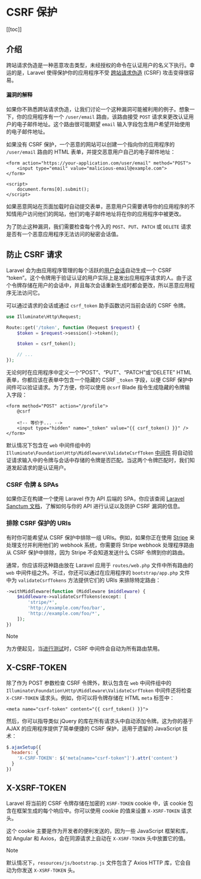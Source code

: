 # CSRF 保护

[[toc]]

## 介绍

跨站请求伪造是一种恶意攻击类型，未经授权的命令在认证用户的名义下执行。幸运的是，Laravel 使得保护你的应用程序不受 [跨站请求伪造](https://en.wikipedia.org/wiki/Cross-site_request_forgery) (CSRF) 攻击变得很容易。

#### 漏洞的解释

如果你不熟悉跨站请求伪造，让我们讨论一个这种漏洞可能被利用的例子。想象一下，你的应用程序有一个 `/user/email` 路由，该路由接受 `POST` 请求来更改认证用户的电子邮件地址。这个路由很可能期望 `email` 输入字段包含用户希望开始使用的电子邮件地址。

如果没有 CSRF 保护，一个恶意的网站可以创建一个指向你的应用程序的 `/user/email` 路由的 HTML 表单，并提交恶意用户自己的电子邮件地址：

```blade
<form action="https://your-application.com/user/email" method="POST">
    <input type="email" value="malicious-email@example.com">
</form>

<script>
    document.forms[0].submit();
</script>
```

如果恶意网站在页面加载时自动提交表单，恶意用户只需要诱导你的应用程序的不知情用户访问他们的网站，他们的电子邮件地址将在你的应用程序中被更改。

为了防止这种漏洞，我们需要检查每个传入的 `POST`、`PUT`、`PATCH` 或 `DELETE` 请求是否有一个恶意应用程序无法访问的秘密会话值。

## 防止 CSRF 请求

Laravel 会为由应用程序管理的每个活跃的[用户会话](/docs/11/basics/session)自动生成一个 CSRF “token”。这个令牌用于验证认证的用户实际上是发出应用程序请求的人。由于这个令牌存储在用户的会话中，并且每次会话重新生成时都会更改，所以恶意应用程序无法访问它。

可以通过请求的会话或通过 `csrf_token` 助手函数访问当前会话的 CSRF 令牌。

```php
use Illuminate\Http\Request;

Route::get('/token', function (Request $request) {
    $token = $request->session()->token();

    $token = csrf_token();

    // ...
});
```

无论何时在应用程序中定义一个“POST”、“PUT”、“PATCH”或“DELETE” HTML 表单，你都应该在表单中包含一个隐藏的 CSRF `_token` 字段，以便 CSRF 保护中间件可以验证请求。为了方便，你可以使用 `@csrf` Blade 指令生成隐藏的令牌输入字段：

```blade
<form method="POST" action="/profile">
    @csrf

    <!-- 等价于... -->
    <input type="hidden" name="_token" value="{{ csrf_token() }}" />
</form>
```

默认情况下包含在 `web` 中间件组中的 `Illuminate\Foundation\Http\Middleware\ValidateCsrfToken` [中间件](/docs/11/basics/middleware) 将自动验证请求输入中的令牌与会话中存储的令牌是否匹配。当这两个令牌匹配时，我们知道发起请求的是认证用户。

### CSRF 令牌 & SPAs

如果你正在构建一个使用 Laravel 作为 API 后端的 SPA，你应该查阅 [Laravel Sanctum 文档](/docs/11/packages/sanctum)，了解如何与你的 API 进行认证以及防护 CSRF 漏洞的信息。

### 排除 CSRF 保护的 URIs

有时你可能希望从 CSRF 保护中排除一组 URIs。例如，如果你正在使用 [Stripe](https://stripe.com) 来处理支付并利用他们的 webhook 系统，你需要将 Stripe webhook 处理程序路由从 CSRF 保护中排除，因为 Stripe 不会知道发送什么 CSRF 令牌到你的路由。

通常，你应该将这种路由放在 Laravel 应用于 `routes/web.php` 文件中所有路由的 `web` 中间件组之外。不过，你还可以通过在应用程序的 `bootstrap/app.php` 文件中为 `validateCsrfTokens` 方法提供它们的 URIs 来排除特定路由：

```php
->withMiddleware(function (Middleware $middleware) {
    $middleware->validateCsrfTokens(except: [
        'stripe/*',
        'http://example.com/foo/bar',
        'http://example.com/foo/*',
    ]);
})
```

> [!NOTE]
> 为方便起见，当[进行测试](/docs/11/testing/testing)时，CSRF 中间件会自动为所有路由禁用。

## X-CSRF-TOKEN

除了作为 POST 参数检查 CSRF 令牌外，默认包含在 `web` 中间件组中的 `Illuminate\Foundation\Http\Middleware\ValidateCsrfToken` 中间件还将检查 `X-CSRF-TOKEN` 请求头。例如，你可以将令牌存储在 HTML `meta` 标签中：

```blade
<meta name="csrf-token" content="{{ csrf_token() }}">
```

然后，你可以指导类似 jQuery 的库在所有请求头中自动添加令牌。这为你的基于 AJAX 的应用程序提供了简单便捷的 CSRF 保护，适用于遗留的 JavaScript 技术：

```js
$.ajaxSetup({
  headers: {
    'X-CSRF-TOKEN': $('meta[name="csrf-token"]').attr('content')
  }
})
```

## X-XSRF-TOKEN

Laravel 将当前的 CSRF 令牌存储在加密的 `XSRF-TOKEN` cookie 中，该 cookie 包含在框架生成的每个响应中。你可以使用 cookie 的值来设置 `X-XSRF-TOKEN` 请求头。

这个 cookie 主要是作为开发者的便利发送的，因为一些 JavaScript 框架和库，如 Angular 和 Axios，会在同源请求上自动在 `X-XSRF-TOKEN` 头中放置它的值。

> [!NOTE]
> 默认情况下，`resources/js/bootstrap.js` 文件包含了 Axios HTTP 库，它会自动为你发送 `X-XSRF-TOKEN` 头。
